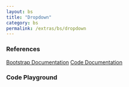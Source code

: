 ```yaml
---
layout: bs
title: "Dropdown"
category: bs
permalink: /extras/bs/dropdown
---
```


### References

<div class="bs">
    <div class="list-group">
        <a class="list-group-item list-group-item-action" href="https://getbootstrap.com/docs/4.4/components/dropdowns">Bootstrap Documentation</a>
        <a class="list-group-item list-group-item-action" href="/docs/sprest-bs/modules/_components_dropdown_d_.html">Code Documentation</a>
    </div>
</div>

### Code Playground

<div id="playground" class="bs"></div>
<script type="text/javascript">
    // Wait for the page to load
    window.addEventListener("load", function() {
        // Create the code editor
        var editor = CodeEditor(document.getElementById("playground"), true, [
            '// Create the dropdown',
            'Components.Dropdown({',
            '\tel: app,',
            '\tlabel: "Select a Choice",',
            '\titems: [',
            '\t\t{ text: "Choice 1", value: "1" },',
            '\t\t{ text: "Choice 2", value: "2" },',
            '\t\t{ text: "Choice 3", value: "3" },',
            '\t\t{ text: "Choice 4", value: "4" },',
            '\t\t{ text: "Choice 5", value: "5" }',
            '\t]',
            '});'
        ].join('\n'));
    });
</script>